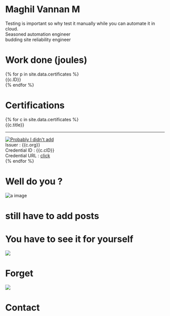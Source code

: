 <div class="flex-center">
  <!---<div class="center" style="width:350px;">
    <img class="dp" src="{{site.baseurl}}/images/harold.jpg">
    <div class="quote">
      <div>Developing webpages from scratch is fun</div>
      <div class="author"> ~ Maghil Vannan M</div>
    </div>
  </div> --->
  <div id='container'></div>
  <div class="leftside block-head">
    <h1 class="heading">Maghil Vannan M</h1>
    <div class="para flex-column">
      <div>Testing is important so why test it manually while you can automate it in cloud.</div>
      <div>Seasoned automation engineer</div>
      <div>budding site reliability engineer</div>
    </div>
  </div>
  <div class="grand-parent">
    <h1 class="heading">Work done (joules)</h1>
    <div class="parent">
      {% for p in site.data.certificates %}
        <div class="child">
          <div>{{c.ID}}</div>
        </div>
      {% endfor %}
    </div>
  </div>
  <div class="grand-parent">
    <h1 class="heading">Certifications</h1>
    <div class="parent">
      {% for c in site.data.certificates %}
        <div class="child">
          <div class="title">{{c.title}}</div>
          <hr class="seperator">
          <div><a href="{{site.baseurl}}/images/certificates/{{c.Img}}" ><img class="certificate-img" src="{{site.baseurl}}/images/certificates/{{c.Img}}" alt="Probably I didn't add"></a></div>
          <div>Issuer : {{c.org}}</div>
          <div>Credential ID : {{c.cID}}</div>
          <div>Credential URL : <a class="course" href="{{c.cURL}}">click</a></div>
        </div>
      {% endfor %}
    </div>
  <div>
  <div class="grand-parent">
    <h1 class="heading">Well do you ?</h1>
    <div class="parent">
      <img src="{{site.baseurl}}/images/random.png" alt="a image">
      <div><h1>still have to add posts</h1></div>    
    </div>
  </div>
  <div class="grand-parent">
    <h1 class="heading"> You have to see it for yourself </h1>
    <div class="pill-parent">      
      <div class="pill-child">
        <img onclick="forget()" class="pill" src="{{site.baseurl}}/images/blue.png"><h1 class="pill-text">Forget</h1>
      </div>
      <div class="pill-child">
        <img onclick="contact()" class="pill" src="{{site.baseurl}}/images/red.png"><h1 class="pill-text">Contact</h1>
      </div>
    </div>
  </div>
</div>
